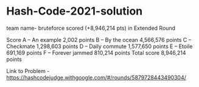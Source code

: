 # Hash-Code-2021-solution
team name- bruteforce
scored (+8,946,214 pts) in Extended Round

Score
A – An example                  2,002 points
B – By the ocean            4,566,576 points
C – Checkmate               1,298,603 points
D – Daily commute           1,577,650 points
E – Etoile                    691,169 points
F – Forever jammed            810,214 points
Total score                 8,946,214 points

Link to Problem - https://hashcodejudge.withgoogle.com/#/rounds/5879728443490304/

